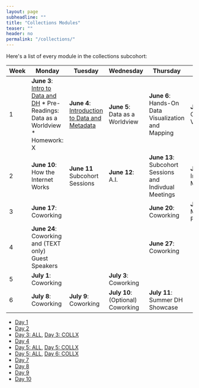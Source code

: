```yaml
---
layout: page
subheadline: ""
title: "Collections Modules"
teaser: ""
header: no
permalink: "/collections/"
---
```

Here's a list of every module in the collections subcohort:

| Week | Monday   | Tuesday | Wednesday | Thursday | Friday  |
|-------|----------|--------|------------|---------|-------------|
| 1 | **June 3**: [Intro to Data and DH](https://kam535.github.io/summer-dh-2025/modules/day1) * Pre-Readings: Data as a Worldview * Homework: X | **June 4**: [Introduction to Data and Metadata](https://kam535.github.io/summer-dh-2025/collections/day2/) | **June 5**: Data as a Worldview | **June 6**: Hands-On Data Visualization and Mapping | **June 7**: Critcal Data Visualization                                   |
| 2 | **June 10**: How the Internet Works | **June 11** Subcohort Sessions | **June 12**: A.I. | **June 13**: Subcohort Sessions and Indivdual Meetings | **June 14**: Individual Meetings                                            |
| 3 | **June 17**: Coworking|  | | **June 20**: Coworking| **June 21**: Midterm Presentations                                           |
| 4 | **June 24**: Coworking and (TEXT only) Guest Speakers |  |  | **June 27**: Coworking |                                         |
| 5 | **July 1**: Coworking |  | **July 3**: Coworking | |                                         |
| 6 | **July 8**: Coworking | **July 9**: Coworking | **July 10**: (Optional) Coworking | **July 11**: Summer DH Showcase |                                            |


- [Day 1](https://kam535.github.io/summer-dh-2025/modules/day1)
- [Day 2](https://kam535.github.io/summer-dh-2025/collections/day2)
- [Day 3: ALL](https://kam535.github.io/summer-dh-2025/modules/day3), [Day 3: COLLX](https://kam535.github.io/summer-dh-2025/collections/day3)
- [Day 4](https://kam535.github.io/summer-dh-2025/collections/day4)
- [Day 5: ALL](https://kam535.github.io/summer-dh-2025/modules/day5), [Day 5: COLLX](https://kam535.github.io/summer-dh-2025/collections/day5)
- [Day 5: ALL](https://kam535.github.io/summer-dh-2025/modules/day6), [Day 6: COLLX](https://kam535.github.io/summer-dh-2025/collections/day6)
- [Day 7](https://kam535.github.io/summer-dh-2025/collections/day7)
- [Day 8](https://kam535.github.io/summer-dh-2025/modules/day8)
- [Day 9](https://kam535.github.io/summer-dh-2025/collections/day9)
- [Day 10](https://kam535.github.io/summer-dh-2025/modules/day10)
